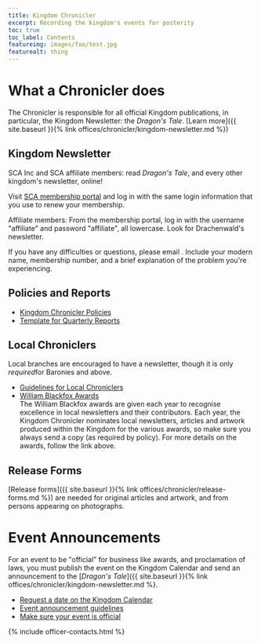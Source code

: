```yaml
---
title: Kingdom Chronicler
excerpt: Recording the kingdom's events for posterity
toc: true
toc_label: Contents
featureimg: images/foo/test.jpg
featurealt: thing
---
```



# What a Chronicler does

The Chronicler is responsible for all official Kingdom publications, in particular, the Kingdom Newsletter: the <em>Dragon's Tale</em>. [Learn more]({{ site.baseurl }}{% link offices/chronicler/kingdom-newsletter.md %})

## Kingdom Newsletter

SCA Inc and SCA affiliate members: read _Dragon's Tale_, and every other kingdom's newsletter, online!

Visit [SCA membership portal](https://members.sca.org/apps/#SignIn) and log in with the same login information that you use to renew your membership.

Affiliate members: From the membership portal, log in with the username "affiliate" and password "affiliate", all lowercase. Look for Drachenwald's newsletter.

If you have any difficulties or questions, please email <script type="text/javascript">document.write(String.fromCharCode(60,97,32,104,114,101,102,61,39,109,97,105,108,116,111,58,109,101,109,98,101,114,115,104,105,112,64,115,99,97,46,111,114,103,39,62,109,101,109,98,101,114,115,104,105,112,64,115,99,97,46,111,114,103,60,47,97,62));</script>. Include your modern name, membership number, and a brief explanation of the problem you're experiencing.

## Policies and Reports

<ul>
<li><a href="{{ site.baseurl }}{% link offices/chronicler/chronicler-policies.md %}">Kingdom Chronicler Policies</a> </li>
<li><a href="{{ site.baseurl }}{% link offices/chronicler/report-template.md %}">Template for Quarterly Reports</a></li>
</ul>

## Local Chroniclers

Local branches are encouraged to have a newsletter, though it is only <em>required</em>for Baronies and above.

<ul>
<li><a href="{{ site.baseurl }}{% link offices/chronicler/guidelines-local-chroniclers.md %}">Guidelines for Local Chroniclers</a></li>
<li><a href="https://www.sca.org/chronicler/">William Blackfox Awards</a><br />The William Blackfox awards are given each year to recognise excellence in local newsletters and their contributors. Each year, the Kingdom Chronicler nominates local newsletters, articles and artwork produced within the Kingdom for the various awards, so make sure you always send a copy (as required by policy). For more details on the awards, follow the link above.</li>
</ul>

## Release Forms

[Release forms]({{ site.baseurl }}{% link offices/chronicler/release-forms.md %}) are needed for original articles and artwork, and from persons appearing on photographs.

# Event Announcements

For an event to be "official" for business like awards, and proclamation of laws, you must publish the event on the Kingdom Calendar and send an announcement to the [_Dragon's Tale_]({{ site.baseurl }}{% link offices/chronicler/kingdom-newsletter.md %}.

<ul>
<!-- <li><a href="/content/planning-and-scheduling-events">Planning and scheduling events</a> FIXME</li> -->
<li><a href="{{ site.baseurl }}{% link events/calendar-add.html %}" target="_blank">Request a date on the Kingdom Calendar</a></li>
<li><a href="{{ site.baseurl }}{% link offices/chronicler/guidelines-event-announcement.md %}">Event announcement guidelines</a></li>
<li><a href="{{ site.baseurl }}{% link offices/chronicler/make-event-official.md %}">Make sure your event is official</a></li>
</ul>




{% include officer-contacts.html %}